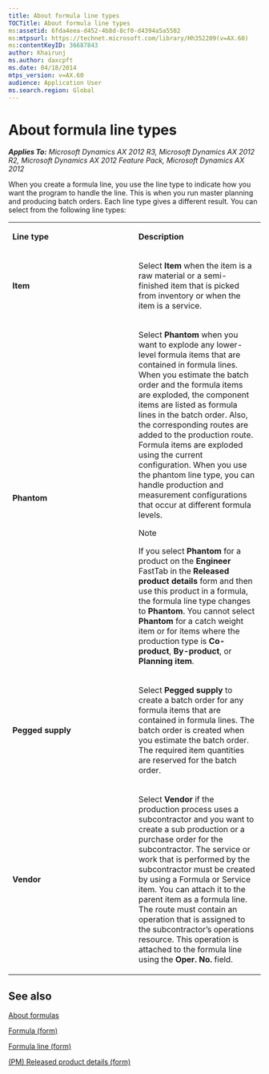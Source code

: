 ```yaml
---
title: About formula line types
TOCTitle: About formula line types
ms:assetid: 6fda4eea-d452-4b8d-8cf0-d4394a5a5502
ms:mtpsurl: https://technet.microsoft.com/library/Hh352209(v=AX.60)
ms:contentKeyID: 36687843
author: Khairunj
ms.author: daxcpft
ms.date: 04/18/2014
mtps_version: v=AX.60
audience: Application User
ms.search.region: Global
---
```


# About formula line types 


_**Applies To:** Microsoft Dynamics AX 2012 R3, Microsoft Dynamics AX 2012 R2, Microsoft Dynamics AX 2012 Feature Pack, Microsoft Dynamics AX 2012_

When you create a formula line, you use the line type to indicate how you want the program to handle the line. This is when you run master planning and producing batch orders. Each line type gives a different result. You can select from the following line types:

<table>
<colgroup>
<col style="width: 50%" />
<col style="width: 50%" />
</colgroup>
<tbody>
<tr class="odd">
<td><p><strong>Line type</strong></p></td>
<td><p><strong>Description</strong></p></td>
</tr>
<tr class="even">
<td><p><strong>Item</strong></p></td>
<td><p>Select <strong>Item</strong> when the item is a raw material or a semi-finished item that is picked from inventory or when the item is a service.</p></td>
</tr>
<tr class="odd">
<td><p><strong>Phantom</strong></p></td>
<td><p>Select <strong>Phantom</strong> when you want to explode any lower-level formula items that are contained in formula lines. When you estimate the batch order and the formula items are exploded, the component items are listed as formula lines in the batch order. Also, the corresponding routes are added to the production route. Formula items are exploded using the current configuration. When you use the phantom line type, you can handle production and measurement configurations that occur at different formula levels.</p>
<div class="alert">

> [!NOTE]
> <P>If you select <STRONG>Phantom</STRONG> for a product on the <STRONG>Engineer</STRONG> FastTab in the <STRONG>Released product details</STRONG> form and then use this product in a formula, the formula line type changes to <STRONG>Phantom</STRONG>. You cannot select <STRONG>Phantom</STRONG> for a catch weight item or for items where the production type is <STRONG>Co-product</STRONG>, <STRONG>By-product</STRONG>, or <STRONG>Planning item</STRONG>.</P>


</div></td>
</tr>
<tr class="even">
<td><p><strong>Pegged supply</strong></p></td>
<td><p>Select <strong>Pegged supply</strong> to create a batch order for any formula items that are contained in formula lines. The batch order is created when you estimate the batch order. The required item quantities are reserved for the batch order.</p></td>
</tr>
<tr class="odd">
<td><p><strong>Vendor</strong></p></td>
<td><p>Select <strong>Vendor</strong> if the production process uses a subcontractor and you want to create a sub production or a purchase order for the subcontractor. The service or work that is performed by the subcontractor must be created by using a Formula or Service item. You can attach it to the parent item as a formula line. The route must contain an operation that is assigned to the subcontractor’s operations resource. This operation is attached to the formula line using the <strong>Oper. No.</strong> field.</p></td>
</tr>
</tbody>
</table>


## See also

[About formulas](about-formulas.md)

[Formula (form)](https://technet.microsoft.com/library/hh328668\(v=ax.60\))

[Formula line (form)](https://technet.microsoft.com/library/hh352331\(v=ax.60\))

[(PM) Released product details (form)](https://technet.microsoft.com/library/hh352306\(v=ax.60\))

  


